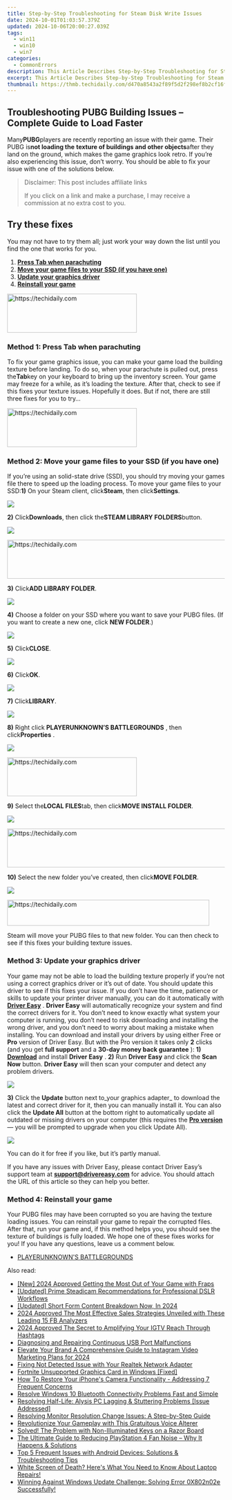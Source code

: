 ```yaml
---
title: Step-by-Step Troubleshooting for Steam Disk Write Issues
date: 2024-10-01T01:03:57.379Z
updated: 2024-10-06T20:00:27.039Z
tags:
  - win11
  - win10
  - win7
categories:
  - CommonErrors
description: This Article Describes Step-by-Step Troubleshooting for Steam Disk Write Issues
excerpt: This Article Describes Step-by-Step Troubleshooting for Steam Disk Write Issues
thumbnail: https://thmb.techidaily.com/d470a8543a2f89f5d2f298ef8b2cf16fd1cc9e45357c3c35eb8b5e2445a5ba07.jpg
---
```


## Troubleshooting PUBG Building Issues – Complete Guide to Load Faster

Many**PUBG**players are recently reporting an issue with their game. Their PUBG is**not loading the** **texture of buildings and other objects**after they land on the ground, which makes the game graphics look retro. If you’re also experiencing this issue, don’t worry. You should be able to fix your issue with one of the solutions below.

>  Disclaimer: This post includes affiliate links
>
>  If you click on a link and make a purchase, I may receive a commission at no extra cost to you.
>

## Try these fixes

You may not have to try them all; just work your way down the list until you find the one that works for you.

1. [**Press Tab when parachuting**](https://tools.techidaily.com/drivereasy/download/)
2. [**Move your game files to your SSD (if you have one)**](https://www.drivereasy.com/knowledge/pubg-buildings-not-loading-fixed/#b)
3. [**Update your graphics driver**](https://tools.techidaily.com/drivereasy/download/)
4. [**Reinstall your game**](https://tools.techidaily.com/drivereasy/download/)

<!-- affiliate ads begin -->
<a href="https://25home.pxf.io/c/5597632/2148645/16836" target="_top" id="2148645">
  <img src="//a.impactradius-go.com/display-ad/16836-2148645" border="0" alt="https://techidaily.com" width="300" height="90"/>
</a>
<img height="0" width="0" src="https://25home.pxf.io/i/5597632/2148645/16836" style="position:absolute;visibility:hidden;" border="0" />
<!-- affiliate ads end -->

### Method 1: Press Tab when parachuting

To fix your game graphics issue, you can make your game load the building texture before landing. To do so, when your parachute is pulled out, press the**Tab**key on your keyboard to bring up the inventory screen. Your game may freeze for a while, as it’s loading the texture. After that, check to see if this fixes your texture issues. Hopefully it does. But if not, there are still three fixes for you to try…

<!-- affiliate ads begin -->
<a href="https://wigfever.sjv.io/c/5597632/2005196/22899" target="_top" id="2005196">
  <img src="//a.impactradius-go.com/display-ad/22899-2005196" border="0" alt="https://techidaily.com" width="300" height="90"/>
</a>
<img height="0" width="0" src="https://wigfever.sjv.io/i/5597632/2005196/22899" style="position:absolute;visibility:hidden;" border="0" />
<!-- affiliate ads end -->

### Method 2: Move your game files to your SSD (if you have one)

If you’re using an solid-state drive (SSD), you should try moving your games file there to speed up the loading process. To move your game files to your SSD:**1)** On your Steam client, click**Steam**, then click**Settings**.

![](https://images.drivereasy.com/wp-content/uploads/2018/07/img_5b5fda9155da2.jpg)

**2)** Click**Downloads**, then click the**STEAM LIBRARY FOLDERS**button.

![](https://images.drivereasy.com/wp-content/uploads/2018/07/img_5b5fdb536f27d.jpg)

<!-- affiliate ads begin -->
<a href="https://unicoeye.pxf.io/c/5597632/2134498/18498" target="_top" id="2134498">
  <img src="//a.impactradius-go.com/display-ad/18498-2134498" border="0" alt="https://techidaily.com" width="720" height="90"/>
</a>
<img height="0" width="0" src="https://unicoeye.pxf.io/i/5597632/2134498/18498" style="position:absolute;visibility:hidden;" border="0" />
<!-- affiliate ads end -->

**3)** Click**ADD LIBRARY FOLDER**.

![](https://images.drivereasy.com/wp-content/uploads/2018/07/img_5b5fdcc73a052.png)

**4)** Choose a folder on your SSD where you want to save your PUBG files. (If you want to create a new one, click **NEW FOLDER**.)

![](https://images.drivereasy.com/wp-content/uploads/2018/07/img_5b5fdd923b057.png)

**5)** Click**CLOSE**.

![](https://images.drivereasy.com/wp-content/uploads/2018/07/img_5b5fdde86db67.jpg)

**6)** Click**OK**.

![](https://images.drivereasy.com/wp-content/uploads/2018/07/img_5b5fdfe387754.jpg)

**7)** Click**LIBRARY**.

![](https://images.drivereasy.com/wp-content/uploads/2018/07/img_5b5fe29b7bf54.jpg)

**8)** Right click **PLAYERUNKNOWN’S BATTLEGROUNDS** , then click**Properties** .

![](https://images.drivereasy.com/wp-content/uploads/2018/07/img_5b5fe31f23cb3.png)

<!-- affiliate ads begin -->
<a href="https://aligracehair.sjv.io/c/5597632/1868495/19272" target="_top" id="1868495">
  <img src="//a.impactradius-go.com/display-ad/19272-1868495" border="0" alt="https://techidaily.com" width="300" height="90"/>
</a>
<img height="0" width="0" src="https://aligracehair.sjv.io/i/5597632/1868495/19272" style="position:absolute;visibility:hidden;" border="0" />
<!-- affiliate ads end -->

**9)** Select the**LOCAL FILES**tab, then click**MOVE INSTALL FOLDER**.

![](https://images.drivereasy.com/wp-content/uploads/2018/07/img_5b5fe45ed95b1.jpg)

<!-- affiliate ads begin -->
<a href="https://appsumo.8odi.net/c/5597632/2144289/7443" target="_top" id="2144289">
  <img src="//a.impactradius-go.com/display-ad/7443-2144289" border="0" alt="https://techidaily.com" width="728" height="90"/>
</a>
<img height="0" width="0" src="https://appsumo.8odi.net/i/5597632/2144289/7443" style="position:absolute;visibility:hidden;" border="0" />
<!-- affiliate ads end -->

**10)** Select the new folder you’ve created, then click**MOVE FOLDER**.

![](https://images.drivereasy.com/wp-content/uploads/2018/07/img_5b5fe4dad26a2.png)

<!-- affiliate ads begin -->
<a href="https://aligracehair.sjv.io/c/5597632/2135418/19272" target="_top" id="2135418">
  <img src="//a.impactradius-go.com/display-ad/19272-2135418" border="0" alt="https://techidaily.com" width="468" height="60"/>
</a>
<img height="0" width="0" src="https://aligracehair.sjv.io/i/5597632/2135418/19272" style="position:absolute;visibility:hidden;" border="0" />
<!-- affiliate ads end -->

Steam will move your PUBG files to that new folder. You can then check to see if this fixes your building texture issues.

### Method 3: Update your graphics driver

Your game may not be able to load the building texture properly if you’re not using a correct graphics driver or it’s out of date. You should update this driver to see if this fixes your issue. If you don’t have the time, patience or skills to update your printer driver manually, you can do it automatically with [**Driver Easy**](https://tools.techidaily.com/drivereasy/download/) . **Driver Easy**  will automatically recognize your system and find the correct drivers for it. You don’t need to know exactly what system your computer is running, you don’t need to risk downloading and installing the wrong driver, and you don’t need to worry about making a mistake when installing.  You can download and install your drivers by using either Free or **Pro**  version of Driver Easy. But with the Pro version it takes only **2**  clicks (and you get **full support** and a **30-day money back guarantee** ): **1)** [**Download**](https://tools.techidaily.com/drivereasy/download/) and install **Driver Easy** . **2)** Run **Driver Easy** and click the **Scan Now** button. **Driver Easy**  will then scan your computer and detect any problem drivers.

![](https://images.drivereasy.com/wp-content/uploads/2018/07/img_5b5ed68ebd56d.jpg)

**3)**  Click the **Update**  button next to_your graphics adapter_ to download the latest and correct driver for it, then you can manually install it. You can also click the **Update All**  button at the bottom right to automatically update all outdated or missing drivers on your computer (this requires the **[Pro version](https://tools.techidaily.com/drivereasy/download/)**  — you will be prompted to upgrade when you click Update All).

![](https://images.drivereasy.com/wp-content/uploads/2018/07/img_5b600778ced76.jpg)

 You can do it for free if you like, but it’s partly manual.

 If you have any issues with Driver Easy, please contact Driver Easy’s support team at **[support@drivereasy.com](https://tools.techidaily.com/drivereasy/download/)**  for advice. You should attach the URL of this article so they can help you better.

### Method 4: Reinstall your game

Your PUBG files may have been corrupted so you are having the texture loading issues. You can reinstall your game to repair the corrupted files. After that, run your game and, if this method helps you, you should see the texture of buildings is fully loaded. We hope one of these fixes works for you! If you have any questions, leave us a comment below.

* [PLAYERUNKNOWN'S BATTLEGROUNDS](https://tools.techidaily.com/drivereasy/download/)

<ins class="adsbygoogle"
     style="display:block"
     data-ad-format="autorelaxed"
     data-ad-client="ca-pub-7571918770474297"
     data-ad-slot="1223367746"></ins>

<ins class="adsbygoogle"
     style="display:block"
     data-ad-client="ca-pub-7571918770474297"
     data-ad-slot="8358498916"
     data-ad-format="auto"
     data-full-width-responsive="true"></ins>

<span class="atpl-alsoreadstyle">Also read:</span>
<div><ul>
<li><a href="https://screen-mirroring-recording.techidaily.com/new-2024-approved-getting-the-most-out-of-your-game-with-fraps/"><u>[New] 2024 Approved Getting the Most Out of Your Game with Fraps</u></a></li>
<li><a href="https://article-files.techidaily.com/updated-prime-steadicam-recommendations-for-professional-dslr-workflows/"><u>[Updated] Prime Steadicam Recommendations for Professional DSLR Workflows</u></a></li>
<li><a href="https://youtube-lab.techidaily.com/ed-short-form-content-breakdown-now-in-2024/"><u>[Updated] Short Form Content Breakdown Now, In 2024</u></a></li>
<li><a href="https://facebook-videos.techidaily.com/2024-approved-the-most-effective-sales-strategies-unveiled-with-these-leading-15-fb-analyzers/"><u>2024 Approved The Most Effective Sales Strategies Unveiled with These Leading 15 FB Analyzers</u></a></li>
<li><a href="https://instagram-video-files.techidaily.com/2024-approved-the-secret-to-amplifying-your-igtv-reach-through-hashtags/"><u>2024 Approved The Secret to Amplifying Your IGTV Reach Through Hashtags</u></a></li>
<li><a href="https://common-error.techidaily.com/diagnosing-and-repairing-continuous-usb-port-malfunctions/"><u>Diagnosing and Repairing Continuous USB Port Malfunctions</u></a></li>
<li><a href="https://instagram-videos.techidaily.com/elevate-your-brand-a-comprehensive-guide-to-instagram-video-marketing-plans-for-2024/"><u>Elevate Your Brand A Comprehensive Guide to Instagram Video Marketing Plans for 2024</u></a></li>
<li><a href="https://common-error.techidaily.com/fixing-not-detected-issue-with-your-realtek-network-adapter/"><u>Fixing Not Detected Issue with Your Realtek Network Adapter</u></a></li>
<li><a href="https://common-error.techidaily.com/fortnite-unsupported-graphics-card-in-windows-fixed/"><u>Fortnite Unsupported Graphics Card in Windows [Fixed]</u></a></li>
<li><a href="https://fox-that.techidaily.com/how-to-restore-your-iphones-camera-functionality-addressing-7-frequent-concerns/"><u>How To Restore Your iPhone's Camera Functionality - Addressing 7 Frequent Concerns</u></a></li>
<li><a href="https://common-error.techidaily.com/resolve-windows-10-bluetooth-connectivity-problems-fast-and-simple/"><u>Resolve Windows 10 Bluetooth Connectivity Problems Fast and Simple</u></a></li>
<li><a href="https://facebook-record-videos.techidaily.com/resolving-half-life-alysis-pc-lagging-and-stuttering-problems-issue-addressed/"><u>Resolving Half-Life: Alysis PC Lagging & Stuttering Problems [Issue Addressed]</u></a></li>
<li><a href="https://common-error.techidaily.com/resolving-monitor-resolution-change-issues-a-step-by-step-guide/"><u>Resolving Monitor Resolution Change Issues: A Step-by-Step Guide</u></a></li>
<li><a href="https://extra-information.techidaily.com/revolutionize-your-gameplay-with-this-gratuitous-voice-alterer/"><u>Revolutionize Your Gameplay with This Gratuitous Voice Alterer</u></a></li>
<li><a href="https://common-error.techidaily.com/solved-the-problem-with-non-illuminated-keys-on-a-razor-board/"><u>Solved! The Problem with Non-Illuminated Keys on a Razor Board</u></a></li>
<li><a href="https://common-error.techidaily.com/the-ultimate-guide-to-reducing-playstation-4-fan-noise-why-it-happens-and-solutions/"><u>The Ultimate Guide to Reducing PlayStation 4 Fan Noise – Why It Happens & Solutions</u></a></li>
<li><a href="https://hardware-reviews.techidaily.com/top-5-frequent-issues-with-android-devices-solutions-and-troubleshooting-tips/"><u>Top 5 Frequent Issues with Android Devices: Solutions & Troubleshooting Tips</u></a></li>
<li><a href="https://common-error.techidaily.com/white-screen-of-death-heres-what-you-need-to-know-about-laptop-repairs/"><u>White Screen of Death? Here's What You Need to Know About Laptop Repairs!</u></a></li>
<li><a href="https://common-error.techidaily.com/winning-against-windows-update-challenge-solving-error-0x802n02e-successfully/"><u>Winning Against Windows Update Challenge: Solving Error 0X802n02e Successfully!</u></a></li>
</ul></div>

